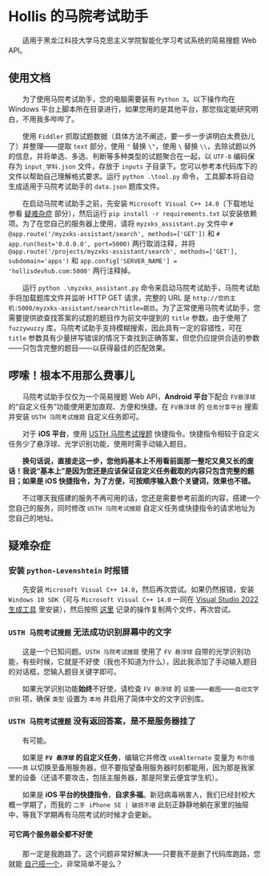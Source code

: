 # Hollis 的马院考试助手

&emsp;&emsp;适用于黑龙江科技大学马克思主义学院智能化学习考试系统的简易搜题 Web API。

## 使用文档

&emsp;&emsp;为了使用马院考试助手，您的电脑需要装有 `Python 3`。以下操作均在 Windows 平台上脚本所在目录进行，如果您用的是其他平台，那您指定能研究明白，不用我多哔哔了。

&emsp;&emsp;使用 `Fiddler` 抓取试题数据（具体方法不阐述，要一步一步讲明白太费劲儿了）并整理——提取 `text` 部分，使用 `"` 替换 `\"`，使用 `\` 替换 `\\`，去除试题以外的信息，并将单选、多选、判断等多种类型的试题聚合在一起，以 `UTF-8` 编码保存为 `input_学科.json` 文件，存放于 `inputs` 子目录下。您可以参考本代码库下的文件以帮助自己理解格式要求。运行 `python .\tool.py` 命令， 工具脚本将自动生成适用于马院考试助手的 `data.json` 题库文件。

&emsp;&emsp;在启动马院考试助手之前，先安装 `Microsoft Visual C++ 14.0`（下载地址参看 [疑难杂症](https://github.com/bianyukun1213/MYZXKSAssistant#%E7%96%91%E9%9A%BE%E6%9D%82%E7%97%87) 部分），然后运行 `pip install -r requirements.txt` 以安装依赖项。为了在您自己的服务器上使用，请将 `myzxks_assistant.py` 文件中 `# @app.route('/myzxks-assistant/search', methods=['GET'])` 和 `# app.run(host='0.0.0.0', port=5000)` 两行取消注释，并将 `@app.route('/projects/myzxks-assistant/search', methods=['GET'], subdomain='apps')` 和 `app.config['SERVER_NAME'] = 'hollisdevhub.com:5000'` 两行注释掉。

&emsp;&emsp;运行 `python .\myzxks_assistant.py` 命令来启动马院考试助手，马院考试助手将加载题库文件并监听 HTTP GET 请求，完整的 URL 是 `http://您的主机:5000/myzxks-assistant/search?title=题目`。为了正常使用马院考试助手，您需要提供欲查找答案的试题的题目作为前文中提到的 `title` 参数。由于使用了 `fuzzywuzzy` 库，马院考试助手支持模糊搜索，因此具有一定的容错性，可在 `title` 参数具有少量拼写错误的情况下查找到正确答案，但您仍应提供合适的参数——只包含完整的题目——以获得最佳的匹配效果。

## 啰嗦！根本不用那么费事儿

&emsp;&emsp;马院考试助手仅仅为一个简易搜题 Web API，**Android 平台**下配合 `FV悬浮球` 的“自定义任务”功能使用更加直观、方便和快捷。在 `FV悬浮球` 的 `任务分享平台` 搜索并安装 `USTH 马院考试搜题` 自定义任务即可。

&emsp;&emsp;对于 **iOS 平台**，使用 [USTH 马院考试搜题](https://www.icloud.com/shortcuts/818a16f6fefc432780de5c6a37c68d36) 快捷指令。快捷指令相较于自定义任务少了悬浮球、光学识别功能，使用时需手动输入题目。

&emsp;&emsp;**换句话说，直接走这一步，您他妈基本上不用看前面那一整坨又臭又长的废话！我说“基本上”是因为您还是应该保证自定义任务截取的内容只包含完整的题目；如果是 iOS 快捷指令，为了方便，可按顺序输入数个关键词，效果也不错。**

&emsp;&emsp;不过哪天我搭建的服务不再可用的话，您还是需要参考前面的内容，搭建一个您自己的服务，同时修改 `USTH 马院考试搜题` 自定义任务或快捷指令的请求地址为您自己的地址。

## 疑难杂症

### 安装 `python-Levenshtein` 时报错

&emsp;&emsp;先安装 `Microsoft Visual C++ 14.0`，然后再次尝试。如果仍然报错，安装 `Windows 10 SDK`（可与 `Microsoft Visual C++ 14.0` 一同在 [Visual Studio 2022 生成工具](https://visualstudio.microsoft.com/zh-hans/downloads/) 里安装），然后按照 [这里](https://blog.csdn.net/kaever/article/details/106526610) 记录的操作复制两个文件，再次尝试。

### `USTH 马院考试搜题` 无法成功识别屏幕中的文字

&emsp;&emsp;这是一个已知问题。`USTH 马院考试搜题` 使用了 `FV 悬浮球` 自带的光学识别功能，有些时候，它就是不好使（我也不知道为什么），因此我添加了手动输入题目的对话框，您输入题目关键字即可。

&emsp;&emsp;如果光学识别功能**始终**不好使，请检查 `FV 悬浮球` 的 `设置`——`截图`——`自动文字识别` 项，确保 `类型` 设置为 `本地` 并启用了简体中文的文字识别库。

### `USTH 马院考试搜题` 没有返回答案，是不是服务器挂了

&emsp;&emsp;有可能。

&emsp;&emsp;如果是 **`FV 悬浮球` 的自定义任务**，编辑它并修改 `useAlternate` 变量为 `布尔值`——`真` 以切换至备用服务器，但不要指望备用服务器时刻都能用，因为那是我家里的设备（还请不要攻击，包括主服务器，那是阿里云便宜学生机）。

&emsp;&emsp;如果是 **iOS 平台的快捷指令**，**自求多福**。新冠病毒祸害人，我们已经封校大概一学期了，而我的 `二手 iPhone SE | 破损不堪` 此刻正静静地躺在家里的抽屉中，等我下学期再有马院考试的时候才会更新。

#### 可它两个服务器全都不好使

&emsp;&emsp;那一定是我跑路了。这个问题非常好解决——只要我不是删了代码库跑路，您就能 [自己搭一个](https://github.com/bianyukun1213/MYZXKSAssistant#%E4%BD%BF%E7%94%A8%E6%96%87%E6%A1%A3)，非常简单不是么？
